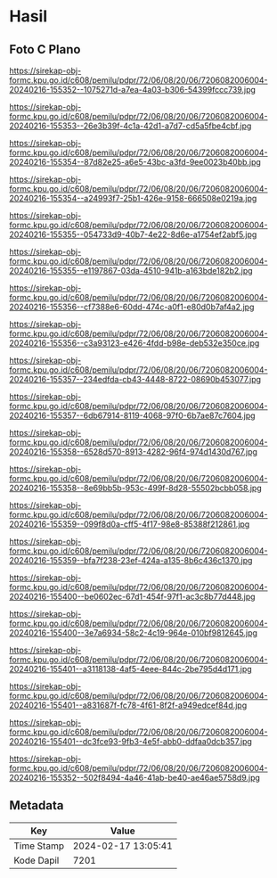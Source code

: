 # Hasil

## Foto C Plano

https://sirekap-obj-formc.kpu.go.id/c608/pemilu/pdpr/72/06/08/20/06/7206082006004-20240216-155352--1075271d-a7ea-4a03-b306-54399fccc739.jpg

https://sirekap-obj-formc.kpu.go.id/c608/pemilu/pdpr/72/06/08/20/06/7206082006004-20240216-155353--26e3b39f-4c1a-42d1-a7d7-cd5a5fbe4cbf.jpg

https://sirekap-obj-formc.kpu.go.id/c608/pemilu/pdpr/72/06/08/20/06/7206082006004-20240216-155354--87d82e25-a6e5-43bc-a3fd-9ee0023b40bb.jpg

https://sirekap-obj-formc.kpu.go.id/c608/pemilu/pdpr/72/06/08/20/06/7206082006004-20240216-155354--a24993f7-25b1-426e-9158-666508e0219a.jpg

https://sirekap-obj-formc.kpu.go.id/c608/pemilu/pdpr/72/06/08/20/06/7206082006004-20240216-155355--054733d9-40b7-4e22-8d6e-a1754ef2abf5.jpg

https://sirekap-obj-formc.kpu.go.id/c608/pemilu/pdpr/72/06/08/20/06/7206082006004-20240216-155355--e1197867-03da-4510-941b-a163bde182b2.jpg

https://sirekap-obj-formc.kpu.go.id/c608/pemilu/pdpr/72/06/08/20/06/7206082006004-20240216-155356--cf7388e6-60dd-474c-a0f1-e80d0b7af4a2.jpg

https://sirekap-obj-formc.kpu.go.id/c608/pemilu/pdpr/72/06/08/20/06/7206082006004-20240216-155356--c3a93123-e426-4fdd-b98e-deb532e350ce.jpg

https://sirekap-obj-formc.kpu.go.id/c608/pemilu/pdpr/72/06/08/20/06/7206082006004-20240216-155357--234edfda-cb43-4448-8722-08690b453077.jpg

https://sirekap-obj-formc.kpu.go.id/c608/pemilu/pdpr/72/06/08/20/06/7206082006004-20240216-155357--6db67914-8119-4068-97f0-6b7ae87c7604.jpg

https://sirekap-obj-formc.kpu.go.id/c608/pemilu/pdpr/72/06/08/20/06/7206082006004-20240216-155358--6528d570-8913-4282-96f4-974d1430d767.jpg

https://sirekap-obj-formc.kpu.go.id/c608/pemilu/pdpr/72/06/08/20/06/7206082006004-20240216-155358--8e69bb5b-953c-499f-8d28-55502bcbb058.jpg

https://sirekap-obj-formc.kpu.go.id/c608/pemilu/pdpr/72/06/08/20/06/7206082006004-20240216-155359--099f8d0a-cff5-4f17-98e8-85388f212861.jpg

https://sirekap-obj-formc.kpu.go.id/c608/pemilu/pdpr/72/06/08/20/06/7206082006004-20240216-155359--bfa7f238-23ef-424a-a135-8b6c436c1370.jpg

https://sirekap-obj-formc.kpu.go.id/c608/pemilu/pdpr/72/06/08/20/06/7206082006004-20240216-155400--be0602ec-67d1-454f-97f1-ac3c8b77d448.jpg

https://sirekap-obj-formc.kpu.go.id/c608/pemilu/pdpr/72/06/08/20/06/7206082006004-20240216-155400--3e7a6934-58c2-4c19-964e-010bf9812645.jpg

https://sirekap-obj-formc.kpu.go.id/c608/pemilu/pdpr/72/06/08/20/06/7206082006004-20240216-155401--a3118138-4af5-4eee-844c-2be795d4d171.jpg

https://sirekap-obj-formc.kpu.go.id/c608/pemilu/pdpr/72/06/08/20/06/7206082006004-20240216-155401--a831687f-fc78-4f61-8f2f-a949edcef84d.jpg

https://sirekap-obj-formc.kpu.go.id/c608/pemilu/pdpr/72/06/08/20/06/7206082006004-20240216-155401--dc3fce93-9fb3-4e5f-abb0-ddfaa0dcb357.jpg

https://sirekap-obj-formc.kpu.go.id/c608/pemilu/pdpr/72/06/08/20/06/7206082006004-20240216-155352--502f8494-4a46-41ab-be40-ae46ae5758d9.jpg


## Metadata

| Key        | Value               |
| ---------- | ------------------- |
| Time Stamp | 2024-02-17 13:05:41 |
| Kode Dapil | 7201                |



